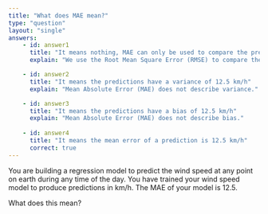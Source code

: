 ```yaml
---
title: "What does MAE mean?"
type: "question"
layout: "single"
answers:
    - id: answer1
      title: "It means nothing, MAE can only be used to compare the predictive quality of two models"
      explain: "We use the Root Mean Square Error (RMSE) to compare the predictive quality of two models, not the MAE."

    - id: answer2
      title: "It means the predictions have a variance of 12.5 km/h"
      explain: "Mean Absolute Error (MAE) does not describe variance."

    - id: answer3
      title: "It means the predictions have a bias of 12.5 km/h"
      explain: "Mean Absolute Error (MAE) does not describe bias."
      
    - id: answer4
      title: "It means the mean error of a prediction is 12.5 km/h"
      correct: true
---
```


You are building a regression model to predict the wind speed at any point on earth during any time of the day. You have trained your wind speed model to produce predictions in km/h. The MAE of your model is 12.5. 

What does this mean? 
